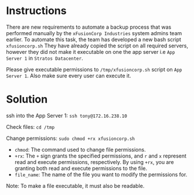 # Instructions

There are new requirements to automate a backup process that was performed manually by the `xFusionCorp Industries` system admins team earlier. To automate this task, the team has developed a new bash script `xfusioncorp.sh` They have already copied the script on all required servers, however 
they did not make it executable on one the app server i.e `App Server 1` in `Stratos Datacenter`.

Please give executable permissions to `/tmp/xfusioncorp.sh` script on `App Server 1`.  Also make sure every user can execute it.

# Solution

ssh into the App Server 1: `ssh tony@172.16.238.10`

Check files: `cd /tmp`

Change permissions: `sudo chmod +rx xfusioncorp.sh`

- `chmod`: The command used to change file permissions.
- `+rx`: The `+` sign grants the specified permissions, and `r` and `x` represent read and execute permissions, respectively. By using `+rx`, you are granting both read and execute permissions to the file.
- `file_name`: The name of the file you want to modify the permissions for.

Note: To make a file executable, it must also be readable.
